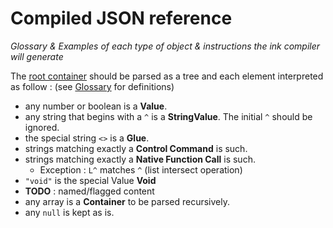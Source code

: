 # Compiled JSON reference

_Glossary & Examples of each type of object & instructions the ink compiler will generate_

The [root container](architecture.md) should be parsed as a tree and each element interpreted as follow : (see [Glossary](glossary.md) for definitions)

* any number or boolean is a __Value__.
* any string that begins with a `^` is a __StringValue__. The initial `^` should be ignored.
* the special string `<>` is a __Glue__.
* strings matching exactly a __Control Command__ is such.
* strings matching exactly a __Native Function Call__ is such.
    * Exception : `L^` matches `^` (list intersect operation)
* `"void"` is the special Value __Void__
* __TODO__ : named/flagged content
* any array is a __Container__ to be parsed recursively.
* any `null` is kept as is.
